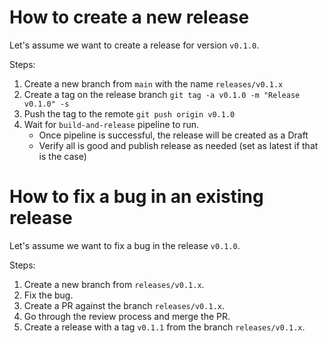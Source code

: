 # How to create a new release
Let's assume we want to create a release for version `v0.1.0`.

Steps:
1. Create a new branch from `main` with the name `releases/v0.1.x`
2. Create a tag on the release branch `git tag -a v0.1.0 -m "Release v0.1.0" -s`
3. Push the tag to the remote `git push origin v0.1.0`
4. Wait for `build-and-release` pipeline to run.
    - Once pipeline is successful, the release will be created as a Draft
    - Verify all is good and publish release as needed (set as latest if that is the case)

# How to fix a bug in an existing release
Let's assume we want to fix a bug in the release `v0.1.0`.

Steps:
1. Create a new branch from `releases/v0.1.x`.
2. Fix the bug. 
3. Create a PR against the branch `releases/v0.1.x`.
4. Go through the review process and merge the PR.
5. Create a release with a tag `v0.1.1` from the branch `releases/v0.1.x`.
